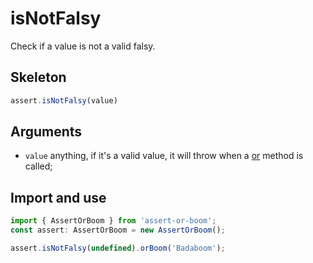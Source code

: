 # isNotFalsy

Check if a value is not a valid falsy.

## Skeleton

```ts
assert.isNotFalsy(value)
```

## Arguments

- `value` anything, if it's a valid value, it will throw when a [or](../or.md) method is called;

## Import and use

```ts
import { AssertOrBoom } from 'assert-or-boom';
const assert: AssertOrBoom = new AssertOrBoom();

assert.isNotFalsy(undefined).orBoom('Badaboom');
```

